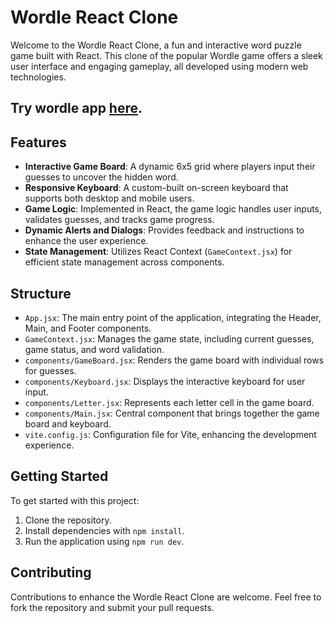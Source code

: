 # Wordle React Clone

Welcome to the Wordle React Clone, a fun and interactive word puzzle game built with React. This clone of the popular Wordle game offers a sleek user interface and engaging gameplay, all developed using modern web technologies.

## Try wordle app [here](https://dreamy-paprenjak-fe93b5.netlify.app).

## Features

- **Interactive Game Board**: A dynamic 6x5 grid where players input their guesses to uncover the hidden word.
- **Responsive Keyboard**: A custom-built on-screen keyboard that supports both desktop and mobile users.
- **Game Logic**: Implemented in React, the game logic handles user inputs, validates guesses, and tracks game progress.
- **Dynamic Alerts and Dialogs**: Provides feedback and instructions to enhance the user experience.
- **State Management**: Utilizes React Context (`GameContext.jsx`) for efficient state management across components.

## Structure

- `App.jsx`: The main entry point of the application, integrating the Header, Main, and Footer components.
- `GameContext.jsx`: Manages the game state, including current guesses, game status, and word validation.
- `components/GameBoard.jsx`: Renders the game board with individual rows for guesses.
- `components/Keyboard.jsx`: Displays the interactive keyboard for user input.
- `components/Letter.jsx`: Represents each letter cell in the game board.
- `components/Main.jsx`: Central component that brings together the game board and keyboard.
- `vite.config.js`: Configuration file for Vite, enhancing the development experience.

## Getting Started

To get started with this project:

1. Clone the repository.
2. Install dependencies with `npm install`.
3. Run the application using `npm run dev`.

## Contributing

Contributions to enhance the Wordle React Clone are welcome. Feel free to fork the repository and submit your pull requests.
